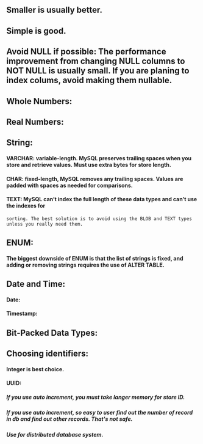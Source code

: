 ## Smaller is usually better.
## Simple is good.
## Avoid NULL if possible: The performance improvement from changing NULL columns to NOT NULL is usually small. If you are planing to index colums, avoid making them nullable.

## Whole Numbers:
## Real Numbers:
## String:
#### VARCHAR: variable-length. MySQL preserves trailing spaces when you store and retrieve values. Must use extra bytes for store length.
#### CHAR: fixed-length, MySQL removes any trailing spaces. Values are padded with spaces as needed for comparisons.
#### TEXT: MySQL can’t index the full length of these data types and can’t use the indexes for
    sorting. The best solution is to avoid using the BLOB and TEXT types unless you really need them.
## ENUM:
#### The biggest downside of ENUM is that the list of strings is fixed, and adding or removing strings requires the use of ALTER TABLE.
## Date and Time:
#### Date: 
#### Timestamp: 
## Bit-Packed Data Types:
## Choosing identifiers:
#### Integer is best choice.
#### UUID:
##### If you use auto increment, you must take langer memory for store ID.
##### If you use auto increment, so easy to user find out the number of record in db and find out other records. That's not safe.
##### Use for distributed database system.
